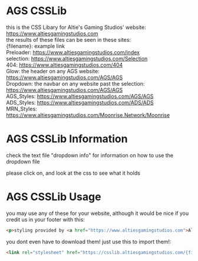 # AGS CSSLib

this is the CSS Libary for Altie's Gaming Studios' website:  
https://www.altiesgamingstudios.com  
the results of these files can be seen in these sites:  
{filename}: example link  
Preloader: https://www.altiesgamingstudios.com/index  
selection: https://www.altiesgamingstudios.com/Selection  
404: https://www.altiesgamingstudios.com/404  
Glow: the header on any AGS website: https://www.altiesgamingstudios.com/AGS/AGS  
Dropdown: the navbar on any website past the selection: https://www.altiesgamingstudios.com/AGS/AGS  
AGS_Styles: https://www.altiesgamingstudios.com/AGS/AGS  
ADS_Styles: https://www.altiesgamingstudios.com/ADS/ADS  
MRN_Styles: https://www.altiesgamingstudios.com/Moonrise.Network/Moonrise  
  
# AGS CSSLib Information
  
check the text file "dropdown info" for information on how to use the dropdown file  
  
please click on, and look at the css to see what it holds  
  
# AGS CSSLib Usage  
  
you may use any of these for your website, although it would be nice if you credit us in your footer with this:  
```html
<p>styling provided by <a href="https://www.altiesgamingstudios.com">Altie's Gaming Studios</a> with their <a href="https://github.com/Altie-s-Gaming-Studios/CSSLib">CSSLib</a>CSS Library</p>
```  
you dont even have to download them! just use this to import them!:  
```html
<link rel="stylesheet" href="https://csslib.altiesgamingstudios.com/{filename}.css">
```
